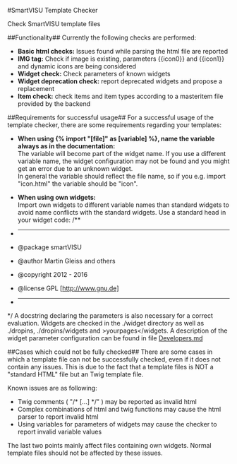 #SmartVISU Template Checker

Check SmartVISU template files

##Functionality##
Currently the following checks are performed:

* __Basic html checks:__ Issues found while parsing the html file are reported
* __IMG tag:__ Check if image is existing, parameters {{icon0}} and {{icon1}} and dynamic icons are being considered
* __Widget check:__ Check parameters of known widgets
* __Widget deprecation check:__ report deprecated widgets and propose a replacement
* __Item check:__ check items and item types according to a masteritem file provided by the backend 

##Requirements for successful usage##
For a successful usage of the template checker, there are some requirements regarding your templates:

* __When using {% import "\[file\]" as \[variable\] %}, name the variable always as in the documentation:__  
The variable will become part of the widget name. If you use a different variable name, the widget configuration may not be found
and you might get an error due to an unknown widget.  
In general the variable should reflect the file name, so if you e.g. import "icon.html" the variable should be "icon".


* __When using own widgets:__  
Import own widgets to different variable names than standard widgets to avoid name conflicts with the standard widgets.
Use a standard head in your widget code:
/**
* -----------------------------------------------------------------------------
* @package     smartVISU
* @author      Martin Gleiss and others
* @copyright   2012 - 2016
* @license     GPL [http://www.gnu.de]
* -----------------------------------------------------------------------------
*/
A docstring declaring the parameters is also necessary for a correct evaluation.
Widgets are checked in the ./widget directory as well as ./dropins, ./dropins/widgets and &gt;yourpages&lt;/widgets. 
A description of the widget parameter configuration can be found in file [Developers.md](Developers.md) 

##Cases which could not be fully checked##
There are some cases in which a template file can not be successfully checked, even if it does not contain any issues.
This is due to the fact that a template files is NOT a "standard HTML" file but an Twig template file.

Known issues are as following:

* Twig comments ( "/* \[...\] */" ) may be reported as invalid html
* Complex combinations of html and twig functions may cause the html parser to report invalid html
* Using variables for parameters of widgets may cause the checker to report invalid variable values

The last two points mainly affect files containing own widgets. Normal template files should not be affected by these issues.
